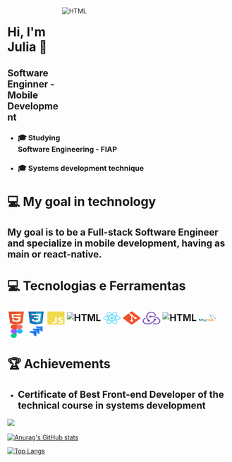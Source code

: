 <img align="right" alt="HTML" height="300" width="380" src="https://raw.githubusercontent.com/MicaelliMedeiros/micaellimedeiros/master/image/computer-illustration.png"> 

# Hi, I'm Julia 👋
## Software Enginner - Mobile Development

- ### :mortar_board: Studying Software Engineering - FIAP

- ###  :mortar_board: Systems development technique

# :computer: My goal in technology
## My goal is to be a Full-stack Software Engineer and specialize in mobile development, having as main or react-native.


# :computer: Tecnologias e Ferramentas
## <img align="center" alt="HTML" height="30" width="40" src="https://raw.githubusercontent.com/devicons/devicon/master/icons/html5/html5-original.svg">  <img align="center" alt="CSS" height="30" width="40" src="https://raw.githubusercontent.com/devicons/devicon/master/icons/css3/css3-original.svg">  <img align="center" alt="Js" height="30" width="40" src="https://raw.githubusercontent.com/devicons/devicon/master/icons/javascript/javascript-plain.svg">   <img align="center" alt="HTML" height="30" width="40" src="https://cdn.jsdelivr.net/gh/devicons/devicon/icons/typescript/typescript-original.svg">   <img align="center" alt="HTML" height="30" width="40" src="https://raw.githubusercontent.com/devicons/devicon/master/icons/react/react-original.svg">  <img align="center" alt="HTML" height="30" width="40" src="https://raw.githubusercontent.com/devicons/devicon/master/icons/git/git-original.svg"> <img align="center" alt="HTML" height="30" width="40" src="https://raw.githubusercontent.com/devicons/devicon/master/icons/redux/redux-original.svg">  <img align="center" alt="HTML" height="30" width="40" src="https://cdn.jsdelivr.net/gh/devicons/devicon/icons/csharp/csharp-original.svg">   <img align="center" alt="HTML" height="30" width="40" src="https://raw.githubusercontent.com/devicons/devicon/master/icons/mysql/mysql-original-wordmark.svg"> <img align="center" alt="HTML" height="30" width="40" src="https://raw.githubusercontent.com/devicons/devicon/master/icons/figma/figma-original.svg">  <img align="center" alt="HTML" height="30" width="40" src="https://raw.githubusercontent.com/devicons/devicon/1119b9f84c0290e0f0b38982099a2bd027a48bf1/icons/jira/jira-original.svg">  


# :trophy: Achievements 
- ## Certificate of Best Front-end Developer of the technical course in systems development 
![](https://media.giphy.com/media/T4u44opGYSKE8mX3wJ/giphy.gif)

[![Anurag's GitHub stats](https://github-readme-stats.vercel.app/api?username=JuliaCastro-dev&show_icons=true&theme=radical)](https://github.com/anuraghazra/github-readme-stats)

[![Top Langs](https://github-readme-stats.vercel.app/api/top-langs/?username=JuliaCastro-dev&layout=compact)](https://github.com/anuraghazra/github-readme-stats)

